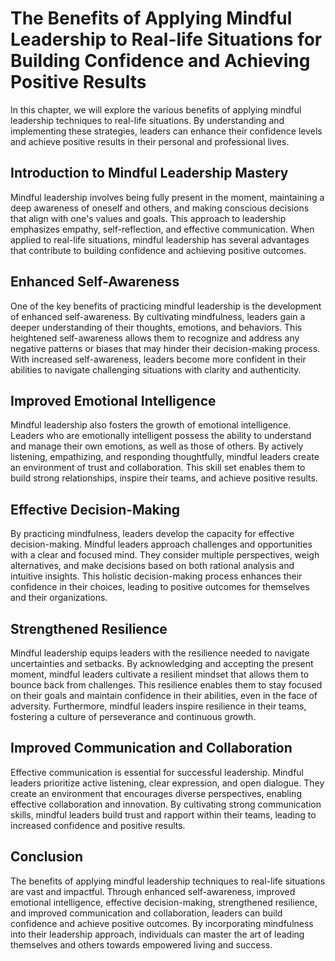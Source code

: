 # The Benefits of Applying Mindful Leadership to Real-life Situations for Building Confidence and Achieving Positive Results

In this chapter, we will explore the various benefits of applying mindful leadership techniques to real-life situations. By understanding and implementing these strategies, leaders can enhance their confidence levels and achieve positive results in their personal and professional lives.

## Introduction to Mindful Leadership Mastery

Mindful leadership involves being fully present in the moment, maintaining a deep awareness of oneself and others, and making conscious decisions that align with one's values and goals. This approach to leadership emphasizes empathy, self-reflection, and effective communication. When applied to real-life situations, mindful leadership has several advantages that contribute to building confidence and achieving positive outcomes.

## Enhanced Self-Awareness

One of the key benefits of practicing mindful leadership is the development of enhanced self-awareness. By cultivating mindfulness, leaders gain a deeper understanding of their thoughts, emotions, and behaviors. This heightened self-awareness allows them to recognize and address any negative patterns or biases that may hinder their decision-making process. With increased self-awareness, leaders become more confident in their abilities to navigate challenging situations with clarity and authenticity.

## Improved Emotional Intelligence

Mindful leadership also fosters the growth of emotional intelligence. Leaders who are emotionally intelligent possess the ability to understand and manage their own emotions, as well as those of others. By actively listening, empathizing, and responding thoughtfully, mindful leaders create an environment of trust and collaboration. This skill set enables them to build strong relationships, inspire their teams, and achieve positive results.

## Effective Decision-Making

By practicing mindfulness, leaders develop the capacity for effective decision-making. Mindful leaders approach challenges and opportunities with a clear and focused mind. They consider multiple perspectives, weigh alternatives, and make decisions based on both rational analysis and intuitive insights. This holistic decision-making process enhances their confidence in their choices, leading to positive outcomes for themselves and their organizations.

## Strengthened Resilience

Mindful leadership equips leaders with the resilience needed to navigate uncertainties and setbacks. By acknowledging and accepting the present moment, mindful leaders cultivate a resilient mindset that allows them to bounce back from challenges. This resilience enables them to stay focused on their goals and maintain confidence in their abilities, even in the face of adversity. Furthermore, mindful leaders inspire resilience in their teams, fostering a culture of perseverance and continuous growth.

## Improved Communication and Collaboration

Effective communication is essential for successful leadership. Mindful leaders prioritize active listening, clear expression, and open dialogue. They create an environment that encourages diverse perspectives, enabling effective collaboration and innovation. By cultivating strong communication skills, mindful leaders build trust and rapport within their teams, leading to increased confidence and positive results.

## Conclusion

The benefits of applying mindful leadership techniques to real-life situations are vast and impactful. Through enhanced self-awareness, improved emotional intelligence, effective decision-making, strengthened resilience, and improved communication and collaboration, leaders can build confidence and achieve positive outcomes. By incorporating mindfulness into their leadership approach, individuals can master the art of leading themselves and others towards empowered living and success.
